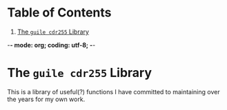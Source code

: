 
# Table of Contents

1.  [The `guile cdr255` Library](#org3d5bcf5)

-**- mode: org; coding: utf-8; -**-


<a id="org3d5bcf5"></a>

# The `guile cdr255` Library

This is a library of useful(?) functions I have committed to maintaining over
the years for my own work.

